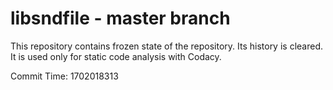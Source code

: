 # libsndfile - master branch

This repository contains frozen state of the repository.
Its history is cleared. It is used only for static code
analysis with Codacy.

Commit Time: 1702018313